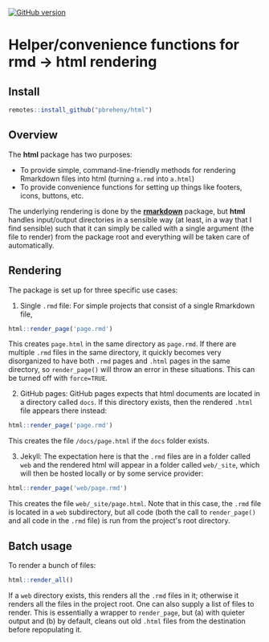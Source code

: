 [![GitHub version](https://img.shields.io/static/v1?label=GitHub&message=2.5.0.1&color=blue&logo=github)](https://github.com/pbreheny/html)

# Helper/convenience functions for rmd -> html rendering

## Install

```r
remotes::install_github("pbreheny/html")
```

## Overview

The **html** package has two purposes:

* To provide simple, command-line-friendly methods for rendering Rmarkdown files into html (turning `a.rmd` into `a.html`)
* To provide convenience functions for setting up things like footers, icons, buttons, etc.

The underlying rendering is done by the **[rmarkdown](https://cran.r-project.org/package=rmarkdown)** package, but **html** handles input/output directories in a sensible way (at least, in a way that I find sensible) such that it can simply be called with a single argument (the file to render) from the package root and everything will be taken care of automatically.

## Rendering

The package is set up for three specific use cases:

1. Single `.rmd` file: For simple projects that consist of a single Rmarkdown file,

```r
html::render_page('page.rmd')
```

This creates `page.html` in the same directory as `page.rmd`. If there are multiple `.rmd` files in the same directory, it quickly becomes very disorganized to have both `.rmd` pages and `.html` pages in the same directory, so `render_page()` will throw an error in these situations. This can be turned off with `force=TRUE`.

2. GitHub pages: GitHub pages expects that html documents are located in a directory called `docs`. If this directory exists, then the rendered `.html` file appears there instead:

```r
html::render_page('page.rmd')
```

This creates the file `/docs/page.html` if the `docs` folder exists.

3. Jekyll: The expectation here is that the `.rmd` files are in a folder called `web` and the rendered html will appear in a folder called `web/_site`, which will then be hosted locally or by some service provider:

```r
html::render_page('web/page.rmd')
```

This creates the file `web/_site/page.html`. Note that in this case, the `.rmd` file is located in a `web` subdirectory, but all code (both the call to `render_page()` and all code in the `.rmd` file) is run from the project's root directory.

## Batch usage

To render a bunch of files:

```r
html::render_all()
```

If a `web` directory exists, this renders all the `.rmd` files in it; otherwise it renders all the files in the project root. One can also supply a list of files to render. This is essentially a wrapper to `render_page`, but (a) with quieter output and (b) by default, cleans out old `.html` files from the destination before repopulating it.
